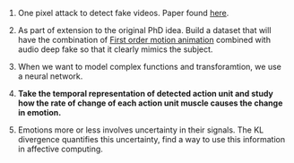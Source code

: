 1. One pixel attack to detect fake videos. Paper found [here](https://arxiv.org/pdf/1710.08864.pdf).

2. As part of extension to the original PhD idea. Build a dataset that will have the combination of [First order motion animation](http://papers.nips.cc/paper/8935-first-order-motion-model-for-image-animation.pdf) combined with audio deep fake so that it clearly mimics the subject.

3. When we want to model complex functions and transforamtion, we use a neural network.

4. **Take the temporal representation of detected action unit and study how the rate of change of each action unit muscle causes the change in emotion.**

5. Emotions more or less involves uncertainty in their signals. The KL divergence quantifies this uncertainty, find a way to use this information in affective computing.